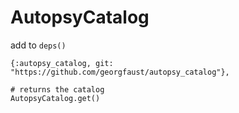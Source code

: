 # AutopsyCatalog

add to `deps()`
```
{:autopsy_catalog, git: "https://github.com/georgfaust/autopsy_catalog"},
```

```
# returns the catalog
AutopsyCatalog.get()
```